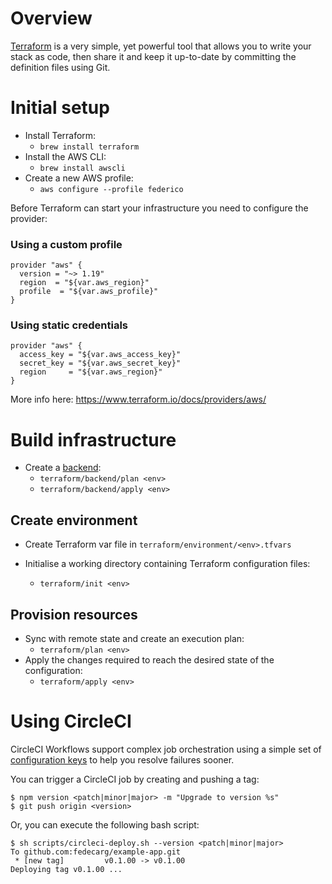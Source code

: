 # Overview

[Terraform](https://www.terraform.io/) is a very simple, yet powerful tool that allows you to write your stack as code, then share it and keep it up-to-date by committing the definition files using Git.

# Initial setup

* Install Terraform:
    - `brew install terraform`
* Install the AWS CLI:
    - `brew install awscli`
* Create a new AWS profile:
    - `aws configure --profile federico`

Before Terraform can start your infrastructure you need to configure the provider:

### Using a custom profile
```
provider "aws" {
  version = "~> 1.19"
  region  = "${var.aws_region}"
  profile  = "${var.aws_profile}"
}
```

### Using static credentials
```
provider "aws" {
  access_key = "${var.aws_access_key}"
  secret_key = "${var.aws_secret_key}"
  region     = "${var.aws_region}"
}
```

More info here: https://www.terraform.io/docs/providers/aws/

# Build infrastructure

* Create a [backend](https://www.terraform.io/docs/backends/):
    - `terraform/backend/plan <env>`
    - `terraform/backend/apply <env>`

## Create environment 

* Create Terraform var file in `terraform/environment/<env>.tfvars`

* Initialise a working directory containing Terraform configuration files:
    - `terraform/init <env>`

## Provision resources

* Sync with remote state and create an execution plan:
    - `terraform/plan <env>`
* Apply the changes required to reach the desired state of the configuration:
    - `terraform/apply <env>`

# Using CircleCI
CircleCI Workflows support complex job orchestration using a simple set of [configuration keys](circle-ci/config.yaml) to help you resolve failures sooner.

You can trigger a CircleCI job by creating and pushing a tag:
```
$ npm version <patch|minor|major> -m "Upgrade to version %s"
$ git push origin <version>
```

Or, you can execute the following bash script:
```
$ sh scripts/circleci-deploy.sh --version <patch|minor|major>
To github.com:fedecarg/example-app.git
 * [new tag]         v0.1.00 -> v0.1.00
Deploying tag v0.1.00 ...
```
